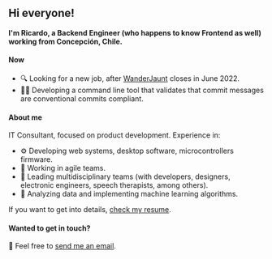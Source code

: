 ## Hi everyone!
**I'm Ricardo, a Backend Engineer (who happens to know Frontend as well) working from Concepción, Chile.**

#### Now
- 🔍 Looking for a new job, after [WanderJaunt](https://www.wanderjaunt.com/) closes in June 2022.
- 👨‍💻 Developing a command line tool that validates that commit messages are conventional commits compliant.

#### About me
IT Consultant, focused on product development.
Experience in:
- ⚙️ Developing web systems, desktop software, microcontrollers firmware.
- 🚀 Working in agile teams.
- 👥 Leading multidisciplinary teams (with developers, designers, electronic engineers, speech therapists, among others).
- 📝 Analyzing data and implementing machine learning algorithms.

If you want to get into details, [check my resume](attached/resume_rcisterna.pdf "Resume").

#### Wanted to get in touch?
💬 Feel free to [send me an email](mailto:r.cisternasantos@gmail.com).

<!--
**rcisterna/rcisterna** is a ✨ _special_ ✨ repository because its `README.md` (this file) appears on your GitHub profile.

Here are some ideas to get you started:

- 🔭 I’m currently working on ...
- 🌱 I’m currently learning ...
- 👯 I’m looking to collaborate on ...
- 🤔 I’m looking for help with ...
- 💬 Ask me about ...
- 📫 How to reach me: ...
- 😄 Pronouns: ...
- ⚡ Fun fact: ...
-->

